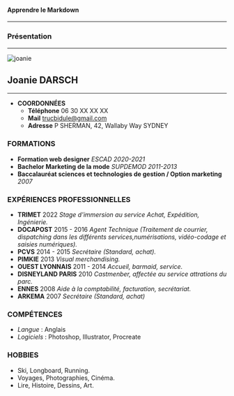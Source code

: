 #### Apprendre le Markdown
***
### Présentation
***
![joanie](http://www.image-heberg.fr/files/1663097903702708610.jpg)
## Joanie DARSCH
***
* **COORDONNÉES**
    * **Téléphone** 06 30 XX XX XX
    * **Mail** trucbidule@gmail.com
    * **Adresse** P SHERMAN, 42, Wallaby Way SYDNEY

### FORMATIONS

* **Formation web designer** 
_ESCAD 2020-2021_
* **Bachelor Marketing de la mode** 
_SUPDEMOD 2011-2013_
* **Baccalauréat sciences et technologies de gestion / Option marketing** 
_2007_

### EXPÉRIENCES PROFESSIONNELLES
* **TRIMET** 2022
_Stage d'immersion au service Achat, Expédition, Ingénierie._
* **DOCAPOST** 2015 - 2016
_Agent Technique (Traitement de courrier, dispatching dans les 
différents services,numérisations, vidéo-codage et saisies numériques)._
* **PCVS** 2014 - 2015
_Secrétaire (Standard, achat)._
* **PIMKIE** 2013
_Visual merchandising._
* **OUEST LYONNAIS** 2011 - 2014
_Accueil, barmaid, service._
* **DISNEYLAND PARIS** 2010
_Castmenber, affectée au service attrations du parc._
* **ENNES** 2008
_Aide à la comptabilité, facturation, secrétariat._
* **ARKEMA** 2007
_Secrétaire (Standard, achat)_

### COMPÉTENCES
* _Langue_ : Anglais
* _Logiciels_ : Photoshop, Illustrator, Procreate

### HOBBIES
* Ski, Longboard, Running.
* Voyages, Photographies, Cinéma.
* Lire, Histoire, Dessins, Art.





